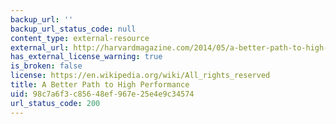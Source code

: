 ```yaml
---
backup_url: ''
backup_url_status_code: null
content_type: external-resource
external_url: http://harvardmagazine.com/2014/05/a-better-path-to-high-performance
has_external_license_warning: true
is_broken: false
license: https://en.wikipedia.org/wiki/All_rights_reserved
title: A Better Path to High Performance
uid: 98c7a6f3-c856-48ef-967e-25e4e9c34574
url_status_code: 200
---
```

